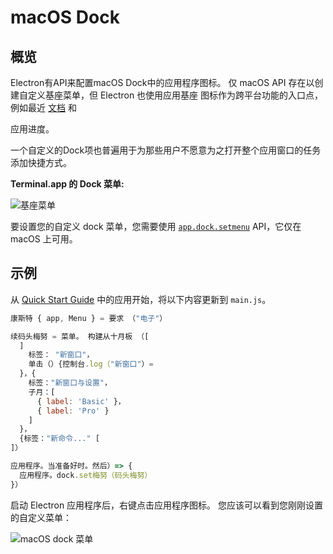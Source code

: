 # macOS Dock

## 概览

Electron有API来配置macOS Dock中的应用程序图标。 仅 macOS API 存在以创建自定义基座菜单，但 Electron 也使用应用基座 图标作为跨平台功能的入口点，例如最近 [文档][recent-documents] 和</a>

应用进度。</p> 

一个自定义的Dock项也普遍用于为那些用户不愿意为之打开整个应用窗口的任务添加快捷方式。

__Terminal.app 的 Dock 菜单:__

![基座菜单][2]

要设置您的自定义 dock 菜单，您需要使用 [`app.dock.setmenu`](../api/dock.md#docksetmenumenu-macos) API，它仅在 macOS 上可用。



## 示例

从 [Quick Start Guide](quick-start.md) 中的应用开始，将以下内容更新到 `main.js`。



```javascript fiddle='docs/fiddles/features/macos-dock-menu'
康斯特 { app, Menu } = 要求 （"电子"）

续码头梅努 = 菜单。 构建从十月板 （[
  ]
    标签： "新窗口"，
    单击（）{控制台.log（"新窗口"）=
  }，{
    标签："新窗口与设置"，
    子月：[
      { label: 'Basic' }，
      { label: 'Pro' }
    ]
  }，
  {标签："新命令..." [
]）

应用程序。当准备好时。然后）=> {
  应用程序。dock.set梅努（码头梅努）
}）
```


启动 Electron 应用程序后，右键点击应用程序图标。 您应该可以看到您刚刚设置的自定义菜单：

![macOS dock 菜单](../images/macos-dock-menu.png)

[2]: https://cloud.githubusercontent.com/assets/639601/5069962/6032658a-6e9c-11e4-9953-aa84006bdfff.png
[recent-documents]: ./recent-documents.md

